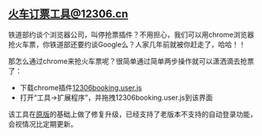 火车订票工具@12306.cn
------

[1]: https://github.com/zzdhidden "2012版本订票工具"
[2]: https://github.com/larryhou/12306/raw/master/12306booking.user.js "chrome火车订票插件"

铁道部约谈个浏览器公司，叫停抢票插件？不用担心，我们可以用chrome浏览器抢火车票，你铁道部还要约谈Google么？人家几年前就被你赶走了，哈哈！！  
  
那怎么通过chrome来抢火车票呢？很简单通过简单两步操作就可以潇洒滴去抢票了：  
* 下载chrome插件[12306booking.user.js][2]
* 打开“工具->扩展程序”，并拖拽12306booking.user.js到该界面
  
该工具在[原版][1]的基础上做了修复升级，已经支持了老版本不支持的自动登录功能，会视情况比定期更新。